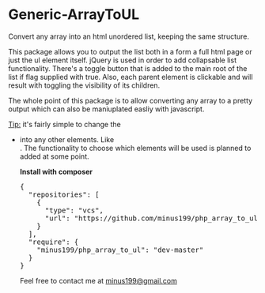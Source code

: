 # Generic-ArrayToUL
Convert any array into an html unordered list, keeping the same structure.

This package allows you to output the list both in a form a full html page or just the ul element itself.
jQuery is used in order to add collapsable list functionality. 
There's a toggle button that is added to the main root of the list if flag supplied with true. Also, each parent element is clickable and will result with toggling the visibility of its children.

The whole point of this package is to allow converting any array to a pretty output which can also be maniuplated easliy with javascript.

<u>Tip:</u> it's fairly simple to change the <ul><li> into any other <parent><child> elements. Like <div><span>.
The functionality to choose which elements will be used is planned to added at some point.

<b>Install with composer</b>
<pre>{
  "repositories": [
    {
      "type": "vcs",
      "url": "https://github.com/minus199/php_array_to_ul.git"
    }
  ],
  "require": {
    "minus199/php_array_to_ul": "dev-master"
  }
}
</pre>


Feel free to contact me at minus199@gmail.com  
